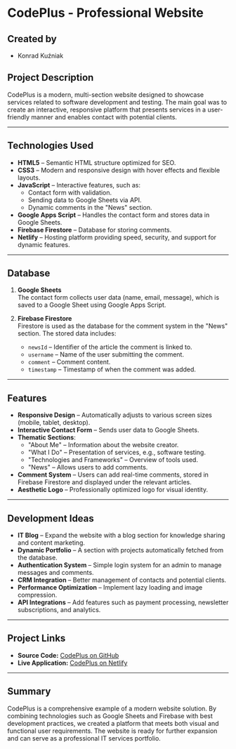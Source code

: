 # CodePlus - Professional Website

## Created by
- Konrad Kuźniak


## Project Description
CodePlus is a modern, multi-section website designed to showcase services related to software development and testing. The main goal was to create an interactive, responsive platform that presents services in a user-friendly manner and enables contact with potential clients.

---

## Technologies Used

- **HTML5** – Semantic HTML structure optimized for SEO.
- **CSS3** – Modern and responsive design with hover effects and flexible layouts.
- **JavaScript** – Interactive features, such as:
  - Contact form with validation.
  - Sending data to Google Sheets via API.
  - Dynamic comments in the "News" section.
- **Google Apps Script** – Handles the contact form and stores data in Google Sheets.
- **Firebase Firestore** – Database for storing comments.
- **Netlify** – Hosting platform providing speed, security, and support for dynamic features.

---

## Database

1. **Google Sheets**  
   The contact form collects user data (name, email, message), which is saved to a Google Sheet using Google Apps Script.

2. **Firebase Firestore**  
   Firestore is used as the database for the comment system in the "News" section. The stored data includes:
   - `newsId` – Identifier of the article the comment is linked to.
   - `username` – Name of the user submitting the comment.
   - `comment` – Comment content.
   - `timestamp` – Timestamp of when the comment was added.

---

## Features

- **Responsive Design** – Automatically adjusts to various screen sizes (mobile, tablet, desktop).
- **Interactive Contact Form** – Sends user data to Google Sheets.
- **Thematic Sections**:
  - "About Me" – Information about the website creator.
  - "What I Do" – Presentation of services, e.g., software testing.
  - "Technologies and Frameworks" – Overview of tools used.
  - "News" – Allows users to add comments.
- **Comment System** – Users can add real-time comments, stored in Firebase Firestore and displayed under the relevant articles.
- **Aesthetic Logo** – Professionally optimized logo for visual identity.

---

## Development Ideas

- **IT Blog** – Expand the website with a blog section for knowledge sharing and content marketing.
- **Dynamic Portfolio** – A section with projects automatically fetched from the database.
- **Authentication System** – Simple login system for an admin to manage messages and comments.
- **CRM Integration** – Better management of contacts and potential clients.
- **Performance Optimization** – Implement lazy loading and image compression.
- **API Integrations** – Add features such as payment processing, newsletter subscriptions, and analytics.

---

## Project Links

- **Source Code:** [CodePlus on GitHub](https://github.com/Kuzniakers/CodePlus)  
- **Live Application:** [CodePlus on Netlify](https://codepluskonradkuzniak.netlify.app/news)

---

## Summary
CodePlus is a comprehensive example of a modern website solution. By combining technologies such as Google Sheets and Firebase with best development practices, we created a platform that meets both visual and functional user requirements. The website is ready for further expansion and can serve as a professional IT services portfolio.
